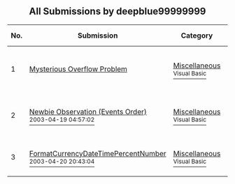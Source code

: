 ﻿<div align="center">

## All Submissions by deepblue99999999

</div>

No.  | Submission | Category | By   | User Rating
---- | ---------- | -------- | ---- | -----------
1 | [Mysterious Overflow Problem<br />](https://github.com/Planet-Source-Code/deepblue99999999-mysterious-overflow-problem__1-44800) | [Miscellaneous<br /><sup>Visual Basic</sup>](../ByCategory/miscellaneous__1-1.md) | deepblue99999999 | 4.1 (29 globes from 7 users)
2 | [Newbie Observation \(Events Order\)<br /><sup>2003-04-19 04:57:02</sup>](https://github.com/Planet-Source-Code/deepblue99999999-newbie-observation-events-order__1-44840) | [Miscellaneous<br /><sup>Visual Basic</sup>](../ByCategory/miscellaneous__1-1.md) | deepblue99999999 | 3.5 (21 globes from 6 users)
3 | [FormatCurrencyDateTimePercentNumber<br /><sup>2003-04-20 20:43:04</sup>](https://github.com/Planet-Source-Code/deepblue99999999-formatcurrencydatetimepercentnumber__1-44906) | [Miscellaneous<br /><sup>Visual Basic</sup>](../ByCategory/miscellaneous__1-1.md) | deepblue99999999 | 4.0 (8 globes from 2 users)
